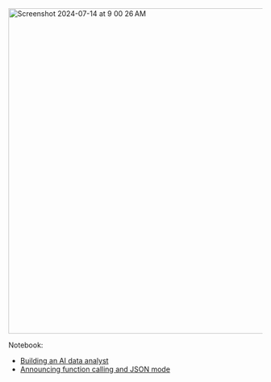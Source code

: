 
<img width="646" alt="Screenshot 2024-07-14 at 9 00 26 AM" src="https://github.com/user-attachments/assets/5c5cfdc4-7c63-4ae4-baeb-bd3b24a21a29">


Notebook: 

- [Building an AI data analyst](https://docs.together.ai/docs/data-analyst-agent)
- [Announcing function calling and JSON mode](https://www.together.ai/blog/function-calling-json-mode)
